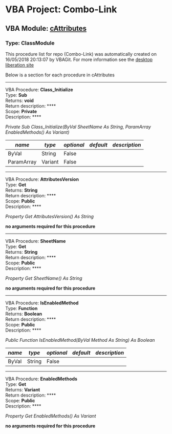 # VBA Project: **Combo-Link**
## VBA Module: **[cAttributes](/scripts/cAttributes.cls "source is here")**
### Type: ClassModule  

This procedure list for repo (Combo-Link) was automatically created on 16/05/2018 20:13:07 by VBAGit.
For more information see the [desktop liberation site](http://ramblings.mcpher.com/Home/excelquirks/drivesdk/gettinggithubready "desktop liberation")

Below is a section for each procedure in cAttributes

---
VBA Procedure: **Class_Initialize**  
Type: **Sub**  
Returns: **void**  
Return description: ****  
Scope: **Private**  
Description: ****  

*Private Sub Class_Initialize(ByVal SheetName As String, ParamArray EnabledMethods() As Variant)*  

*name*|*type*|*optional*|*default*|*description*
---|---|---|---|---
ByVal|String|False||
ParamArray|Variant|False||


---
VBA Procedure: **AttributesVersion**  
Type: **Get**  
Returns: **String**  
Return description: ****  
Scope: **Public**  
Description: ****  

*Property Get AttributesVersion() As String*  

**no arguments required for this procedure**


---
VBA Procedure: **SheetName**  
Type: **Get**  
Returns: **String**  
Return description: ****  
Scope: **Public**  
Description: ****  

*Property Get SheetName() As String*  

**no arguments required for this procedure**


---
VBA Procedure: **IsEnabledMethod**  
Type: **Function**  
Returns: **Boolean**  
Return description: ****  
Scope: **Public**  
Description: ****  

*Public Function IsEnabledMethod(ByVal Method As String) As Boolean*  

*name*|*type*|*optional*|*default*|*description*
---|---|---|---|---
ByVal|String|False||


---
VBA Procedure: **EnabledMethods**  
Type: **Get**  
Returns: **Variant**  
Return description: ****  
Scope: **Public**  
Description: ****  

*Property Get EnabledMethods() As Variant*  

**no arguments required for this procedure**
